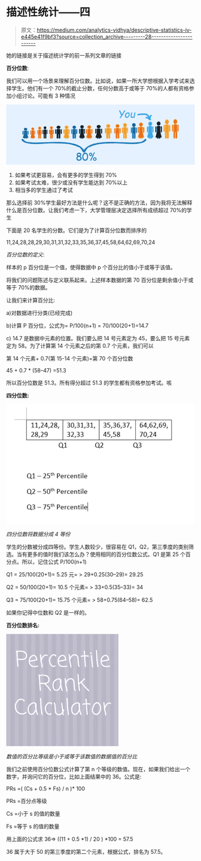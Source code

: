 # 描述性统计——四

> 原文：<https://medium.com/analytics-vidhya/descriptive-statistics-iv-e445e41f9bf3?source=collection_archive---------28----------------------->

她的链接是关于描述统计学的前一系列文章的链接

**百分位数**:

我们可以用一个场景来理解百分位数。比如说，如果一所大学想根据入学考试来选择学生。他们有一个 70%的截止分数，任何分数高于或等于 70%的人都有资格参加小组讨论。可能有 3 种情况

![](img/e01124d0e7b6ec837165ee0148a02a3e.png)

1.  如果考试更容易，会有更多的学生得到 70%
2.  如果考试太难，很少或没有学生能达到 70%以上
3.  相当多的学生通过了考试

那么选择前 30%学生最好方法是什么呢？这不是正确的方法，因为我将无法解释什么是百分位数。让我们考虑一下，大学管理层决定选择所有成绩超过 70%的学生

下面是 20 名学生的分数。它们是为了计算百分位数而排序的

11,24,28,28,29,30,31,31,32,33,35,36,37,45,58,64,62,69,70,24

*百分位数的定义*:

样本的 p 百分位是一个值，使得数据中 p 个百分比的值小于或等于该值。

将我们的问题陈述与定义联系起来。上述样本数据的第 70 百分位是剩余值小于或等于 70%的数据。

让我们来计算百分比:

a)对数据进行分类(已经完成)

b)计算 P 百分位，公式为= P/100(n+1) = 70/100(20+1)=14.7

c) 14.7 是数据中元素的位置。我们要么把 14 号元素定为 45，要么把 15 号元素定为 58。为了计算第 14 个元素之后的第 0.7 个元素，我们可以

第 14 个元素+ 0.7(第 15-14 个元素)=第 70 个百分位数

45 + 0.7 * (58–47) =51.3

所以百分位数是 51.3。所有得分超过 51.3 的学生都有资格参加考试。咳

**四分位数:**

![](img/0a74ec277edcdcb4c812a1481cc39c27.png)

*四分位数将数据分成 4 等份*

学生的分数被分成四等份。学生人数较少，很容易在 Q1，Q2，第三季度的类别筛选。当有更多的值时我们该怎么办？使用相同的百分位数公式。Q1 是第 25 个百分点。所以，记住公式 P/100(n+1)

Q1 = 25/100(20+1)= 5.25 元= > 29+0.25(30–29)= 29.25

Q2 = 50/100(20+1)= 10.5 个元素= > 33+0.5(35–33)= 34

Q3 = 75/100(20+1)= 15.75 个元素= > 58+0.75(64–58)= 62.5

如果你记得中位数和 Q2 是一样的。

**百分位数排名:**

![](img/674c5c60588ed5e66bc3cdf021378e40.png)

*数值的百分比等级是小于或等于该数值的数据值的百分比*

我们之前使用百分位数公式计算了第 n 个等级的数值。现在，如果我们给出一个数字，并询问它的百分位，比如上面结果中的 36。公式是:

PRs =( (Cs + 0.5 * Fs) / n )* 100

PRs =百分点等级

Cs =小于 s 的值的数量

Fs =等于 s 的值的数量

用上面的公式求 36=> ((11 + 0.5 *1) / 20 ) *100 = 57.5

36 属于大于 50 的第三季度的第二个元素，根据公式，排名为 57.5。